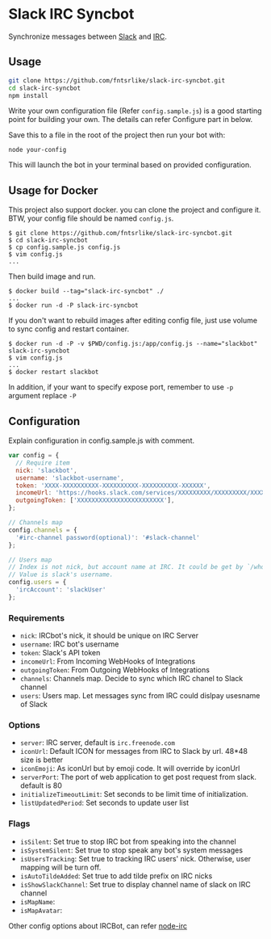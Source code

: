 # Slack IRC Syncbot
Synchronize messages between [Slack](http://slack.com) and [IRC](https://en.wikipedia.org/wiki/Internet_Relay_Chat).

## Usage

```bash
git clone https://github.com/fntsrlike/slack-irc-syncbot.git
cd slack-irc-syncbot
npm install
```

Write your own configuration file (Refer `config.sample.js`) is a good starting point for building your own. The details can refer Configure part in below.

Save this to a file in the root of the project then run your bot with:

    node your-config

This will launch the bot in your terminal based on provided configuration.

## Usage for Docker

This project also support docker. you can clone the project and configure it. BTW, your config file should be named `config.js`.
```shell
$ git clone https://github.com/fntsrlike/slack-irc-syncbot.git
$ cd slack-irc-syncbot
$ cp config.sample.js config.js
$ vim config.js
...
```

Then build image and run.
```shell
$ docker build --tag="slack-irc-syncbot" ./
...
$ docker run -d -P slack-irc-syncbot
```

If you don't want to rebuild images after editing config file, just use volume to sync config and restart container.
```shell
$ docker run -d -P -v $PWD/config.js:/app/config.js --name="slackbot" slack-irc-syncbot
$ vim config.js
...
$ docker restart slackbot
```

In addition, if your want to specify expose port, remember to use `-p` argument replace `-P`

## Configuration
Explain configuration in config.sample.js with comment.
```javascript
var config = {
  // Require item
  nick: 'slackbot',
  username: 'slackbot-username',
  token: 'XXXX-XXXXXXXXXX-XXXXXXXXXX-XXXXXXXXXX-XXXXXX',
  incomeUrl: 'https://hooks.slack.com/services/XXXXXXXXX/XXXXXXXXX/XXXXXXXXXXXXXXXXXXXXXXXX',
  outgoingToken: ['XXXXXXXXXXXXXXXXXXXXXXXX'],
};

// Channels map
config.channels = {
  '#irc-channel password(optional)': '#slack-channel'
};

// Users map
// Index is not nick, but account name at IRC. It could be get by `/whois`.
// Value is slack's username.
config.users = {
  'ircAccount': 'slackUser'
};
```

### Requirements
- `nick`: IRCbot's nick, it should be unique on IRC Server
- `username`: IRC bot's username
- `token`: Slack's API token
- `incomeUrl`: From Incoming WebHooks  of Integrations
- `outgoingToken`: From Outgoing WebHooks of Integrations
- `channels`: Channels map. Decide to sync which IRC chanel to Slack channel
- `users`: Users map. Let messages sync from IRC could dislpay usesname of Slack

### Options
- `server`: IRC server, default is `irc.freenode.com`
- `iconUrl`: Default ICON for messages from IRC to Slack by url. 48*48 size is better
- `iconEmoji`: As iconUrl but by emoji code. It will override by iconUrl
- `serverPort`: The port of web application to get post request from slack. default is 80
- `initializeTimeoutLimit`: Set seconds to be limit time of initialization.
- `listUpdatedPeriod`: Set seconds to update user list

### Flags
- `isSilent`: Set true to stop IRC bot from speaking into the channel
- `isSystemSilent`: Set true to stop speak any bot's system messages
- `isUsersTracking`: Set true to tracking IRC users' nick. Otherwise, user mapping will be turn off.
- `isAutoTildeAdded`: Set true to add tilde prefix on IRC nicks
- `isShowSlackChannel`: Set true to display channel name of slack on IRC channel
- `isMapName`:
- `isMapAvatar`:

Other config options about IRCBot, can refer [node-irc](https://github.com/martynsmith/node-irc/blob/0.3.x/lib/irc.js)
